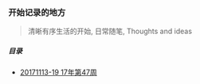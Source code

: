 ### 开始记录的地方

> 清晰有序生活的开始, 日常随笔, Thoughts and ideas

##### 目录

* [20171113-19 17年第47周](/summarize/week/20171113_20171119.md)



